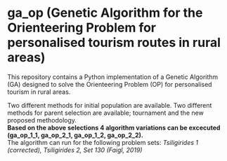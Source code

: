 # ga_op (Genetic Algorithm for the Orienteering Problem for personalised tourism routes in rural areas)

This repository contains a Python implementation of a Genetic Algorithm (GA) designed to solve the Orienteering Problem (OP) for personalised tourism in rural areas. <br>

Two different methods for initial population are available. 
Two different methods for parent selection are available; tournament and the new proposed methodology. <br>
<strong>Based on the above selections 4 algorithm variations can be excecuted (ga_op_1_1, ga_op_2_1, ga_op_1_2, ga_op_2_2). </strong><br>
The algorithm can run for the following problem sets: <i>Tsiligirides 1 (corrected), Tsiligirides 2, Set 130 (Faigl, 2019)<i>
